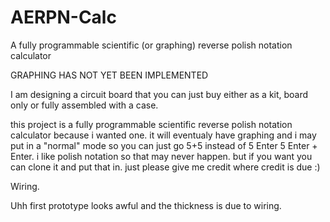 # AERPN-Calc
A fully programmable scientific (or graphing) reverse polish notation calculator 

GRAPHING HAS NOT YET BEEN IMPLEMENTED

I am designing a circuit board that you can just buy either as a kit, board only or fully assembled with a case.

this project is a fully programmable scientific reverse polish notation calculator because i wanted one. it will eventualy have graphing and i may put in a "normal" mode so you can just go 5+5 instead of 5 Enter 5 Enter + Enter. i like polish notation so that may never happen. but if you want you can clone it and put that in. just please give me credit where credit is due :)

Wiring.

Uhh first prototype looks awful and the thickness is due to wiring.

